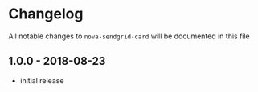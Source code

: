 # Changelog

All notable changes to `nova-sendgrid-card` will be documented in this file

## 1.0.0 - 2018-08-23

- initial release
